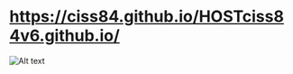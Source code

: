 # https://ciss84.github.io/HOSTciss84v6.github.io/

![Alt text](http://www.logic-sunrise.com/images/news/1005502/in-x-project-ps4-505-self-host-1.png?raw=true "Title")


